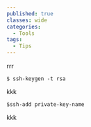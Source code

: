 ```yaml
---
published: true
classes: wide
categories:
  - Tools
tags:
  - Tips
---
```


rrr

```
$ ssh-keygen -t rsa
```

kkk

```
$ssh-add private-key-name  
```
kkk
